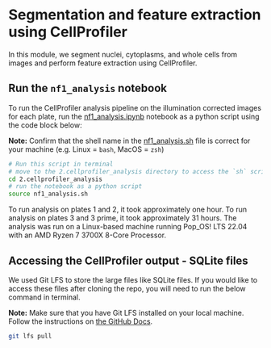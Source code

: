 # Segmentation and feature extraction using CellProfiler

In this module, we segment nuclei, cytoplasms, and whole cells from images and perform feature extraction using CellProfiler.

## Run the `nf1_analysis` notebook

To run the CellProfiler analysis pipeline on the illumination corrected images for each plate, run the [nf1_analysis.ipynb](nf1_analysis.ipynb) notebook as a python script using the code block below:

**Note:** Confirm that the shell name in the [nf1_analysis.sh](nf1_analysis.sh) file is correct for your machine (e.g. Linux = `bash`, MacOS = `zsh`)

```bash
# Run this script in terminal
# move to the 2.cellprofiler_analysis directory to access the `sh` script
cd 2.cellprofiler_analysis
# run the notebook as a python script
source nf1_analysis.sh
```

To run analysis on plates 1 and 2, it took approximately one hour. 
To run analysis on plates 3 and 3 prime, it took approximately 31 hours.
The analysis was run on a Linux-based machine running Pop_OS! LTS 22.04 with an AMD Ryzen 7 3700X 8-Core Processor.

## Accessing the CellProfiler output - SQLite files

We used Git LFS to store the large files like SQLite files.
If you would like to access these files after cloning the repo, you will need to run the below command in terminal. 

**Note:** Make sure that you have Git LFS installed on your local machine. Follow the instructions on [the GitHub Docs](https://docs.github.com/en/repositories/working-with-files/managing-large-files/installing-git-large-file-storage).

```bash
git lfs pull
```

